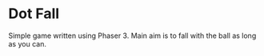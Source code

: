 # Dot Fall
Simple game written using Phaser 3.
Main aim is to fall with the ball as long as you can.
